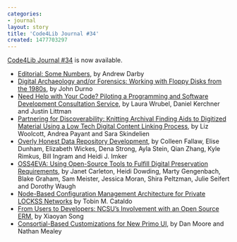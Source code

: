 ```yaml
---
categories:
- journal
layout: story
title: 'Code4Lib Journal #34'
created: 1477703297
---
```

[Code4Lib Journal #34](http://journal.code4lib.org/issues/issues/issue34) is now available. 

* [Editorial: Some Numbers](http://journal.code4lib.org/articles/12049), by Andrew Darby
* [Digital Archaeology and/or Forensics: Working with Floppy Disks from the 1980s](http://journal.code4lib.org/articles/11986), by John Durno
* [Need Help with Your Code? Piloting a Programming and Software Development Consultation Service](http://journal.code4lib.org/articles/11963), by Laura Wrubel, Daniel Kerchner and Justin Littman
* [Partnering for Discoverability: Knitting Archival Finding Aids to Digitized Material Using a Low Tech Digital Content Linking Process](http://journal.code4lib.org/articles/11997), by Liz Woolcott, Andrea Payant and Sara Skindelien
* [Overly Honest Data Repository Development](http://journal.code4lib.org/articles/11980), by Colleen Fallaw, Elise Dunham, Elizabeth Wickes, Dena Strong, Ayla Stein, Qian Zhang, Kyle Rimkus, Bill Ingram and Heidi J. Imker
* [OSS4EVA: Using Open-Source Tools to Fulfill Digital Preservation Requirements](http://journal.code4lib.org/articles/11940), by Janet Carleton, Heidi Dowding, Marty Gengenbach, Blake Graham, Sam Meister, Jessica Moran, Shira Peltzman, Julie Seifert and Dorothy Waugh
* [Node-Based Configuration Management Architecture for Private LOCKSS Networks](http://journal.code4lib.org/articles/11909) by Tobin M. Cataldo
* [From Users to Developers: NCSU’s Involvement with an Open Source ERM](http://journal.code4lib.org/articles/11954), by Xiaoyan Song
* [Consortial-Based Customizations for New Primo UI](http://journal.code4lib.org/articles/11948), by Dan Moore and Nathan Mealey
